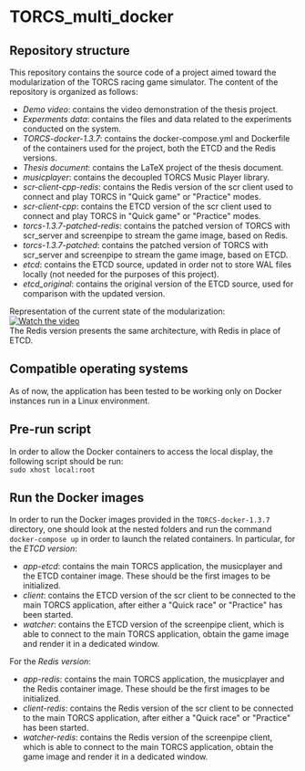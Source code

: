 # TORCS_multi_docker
## Repository structure
This repository contains the source code of a project aimed toward the modularization of the TORCS racing game simulator. The content of the repository is organized as follows:
* *Demo video*: contains the video demonstration of the thesis project.
* *Experments data*: contains the files and data related to the experiments conducted on the system.
* *TORCS-docker-1.3.7*: contains the docker-compose.yml and Dockerfile of the containers used for the project, both the ETCD and the Redis versions.
* *Thesis document*: contains the LaTeX project of the thesis document.
* *musicplayer*: contains the decoupled TORCS Music Player library.
* *scr-client-cpp-redis*: contains the Redis version of the scr client used to connect and play TORCS in "Quick game" or "Practice" modes.
* *scr-client-cpp*: contains the ETCD version of the scr client used to connect and play TORCS in "Quick game" or "Practice" modes.
* *torcs-1.3.7-patched-redis*: contains the patched version of TORCS with scr_server and screenpipe to stream the game image, based on Redis.
* *torcs-1.3.7-patched*: contains the patched version of TORCS with scr_server and screenpipe to stream the game image, based on ETCD.
* *etcd*: contains the ETCD source, updated in order not to store WAL files locally (not needed for the purposes of this project).
* *etcd_original*: contains the original version of the ETCD source, used for comparison with the updated version.

Representation of the current state of the modularization:
<br />
[![Watch the video](https://i.imgur.com/vKb2F1B.png)](https://user-images.githubusercontent.com/16836365/201628120-8f1dbe37-0de2-4b09-95e0-0fa45781f298.mp4)
<br />
The Redis version presents the same architecture, with Redis in place of ETCD.

## Compatible operating systems
As of now, the application has been tested to be working only on Docker instances run in a Linux environment.

## Pre-run script
In order to allow the Docker containers to access the local display, the following script should be run: <br/>
`sudo xhost local:root`

## Run the Docker images
In order to run the Docker images provided in the `TORCS-docker-1.3.7` directory, one should look at the nested folders and run the command `docker-compose up` in order to launch the related containers. In particular, for the *ETCD version*:
* *app-etcd*: contains the main TORCS application, the musicplayer and the ETCD container image. These should be the first images to be initialized.
* *client*: contains the ETCD version of the scr client to be connected to the main TORCS application, after either a "Quick race" or "Practice" has been started.
* *watcher*: contains the ETCD version of the screenpipe client, which is able to connect to the main TORCS application, obtain the game image and render it in a dedicated window.
<a/>

For the *Redis version*:
* *app-redis*: contains the main TORCS application, the musicplayer and the Redis container image. These should be the first images to be initialized.
* *client-redis*: contains the Redis version of the scr client to be connected to the main TORCS application, after either a "Quick race" or "Practice" has been started.
* *watcher-redis*: contains the Redis version of the screenpipe client, which is able to connect to the main TORCS application, obtain the game image and  render it in a dedicated window.

